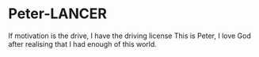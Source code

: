 # Peter-LANCER
If motivation is the drive, I have the driving license
This is Peter, I love God after realising that I had enough of this world.
